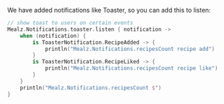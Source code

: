 We have added notifications like Toaster, so you can add this to listen:
```kotlin
// show toast to users on certain events
Mealz.Notifications.toaster.listen { notification ->
    when (notification) {
        is ToasterNotification.RecipeAdded -> {
            println("Mealz.Notifications.recipesCount recipe add")
        }
        is ToasterNotification.RecipeLiked -> {
            println("Mealz.Notifications.recipesCount recipe like")
        }
    }
    println("Mealz.Notifications.recipesCount $")
}
```